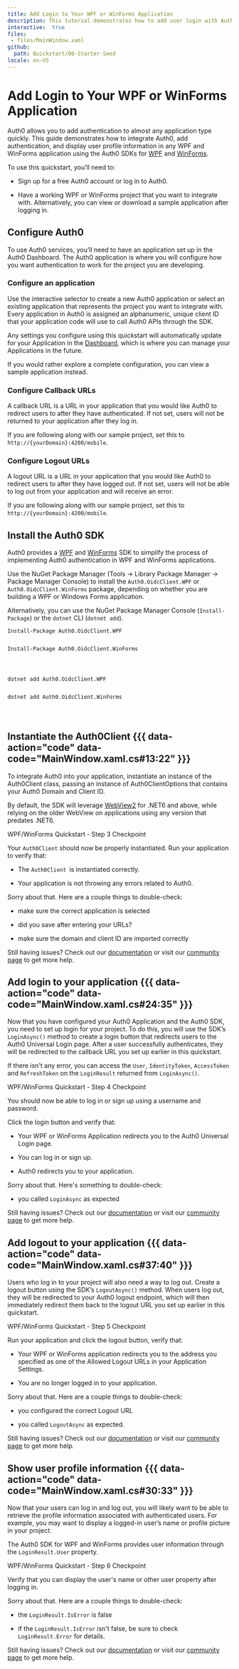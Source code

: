 ```yaml
---
title: Add Login to Your WPF or WinForms Application
description: This tutorial demonstrates how to add user login with Auth0 to a WPF and WinForms application.
interactive:  true
files:
 - files/MainWindow.xaml
github:
  path: Quickstart/00-Starter-Seed
locale: en-US
---
```


# Add Login to Your WPF or WinForms Application


<p>Auth0 allows you to add authentication to almost any application type quickly. This guide demonstrates how to integrate Auth0, add authentication, and display user profile information in any WPF and WinForms application using the Auth0 SDKs for <a href="https://www.nuget.org/packages/Auth0.OidcClient.WPF/" target="_blank" rel="noreferrer noopener">WPF</a> and <a href="https://www.nuget.org/packages/Auth0.OidcClient.WinForms" target="_blank" rel="noreferrer noopener">WinForms</a>.</p><p>To use this quickstart, you’ll need to:</p><ul><li><p>Sign up for a free Auth0 account or log in to Auth0.</p></li><li><p>Have a working WPF or WinForms project that you want to integrate with. Alternatively, you can view or download a sample application after logging in.</p></li></ul><p></p><p></p>

## Configure Auth0


<p>To use Auth0 services, you’ll need to have an application set up in the Auth0 Dashboard. The Auth0 application is where you will configure how you want authentication to work for the project you are developing.</p><h3>Configure an application</h3><p>Use the interactive selector to create a new Auth0 application or select an existing application that represents the project you want to integrate with. Every application in Auth0 is assigned an alphanumeric, unique client ID that your application code will use to call Auth0 APIs through the SDK.</p><p>Any settings you configure using this quickstart will automatically update for your Application in the <a href="https://manage.auth0.com/#/" target="_blank" rel="noreferrer noopener">Dashboard</a>, which is where you can manage your Applications in the future.</p><p>If you would rather explore a complete configuration, you can view a sample application instead.</p><h3>Configure Callback URLs</h3><p>A callback URL is a URL in your application that you would like Auth0 to redirect users to after they have authenticated. If not set, users will not be returned to your application after they log in.</p><p><div class="alert-container" severity="default"><p>If you are following along with our sample project, set this to <code>http://{yourDomain}:4200/mobile</code>.</p></div></p><h3>Configure Logout URLs</h3><p>A logout URL is a URL in your application that you would like Auth0 to redirect users to after they have logged out. If not set, users will not be able to log out from your application and will receive an error.</p><p><div class="alert-container" severity="default"><p>If you are following along with our sample project, set this to <code>http://{yourDomain}:4200/mobile</code>.</p></div></p>

## Install the Auth0 SDK


<p>Auth0 provides a <a href="https://www.nuget.org/packages/Auth0.OidcClient.WPF/" target="_blank" rel="noreferrer noopener">WPF</a> and <a href="https://www.nuget.org/packages/Auth0.OidcClient.WinForms" target="_blank" rel="noreferrer noopener">WinForms</a> SDK to simplify the process of implementing Auth0 authentication in WPF and WinForms applications.</p><p>Use the NuGet Package Manager (Tools -&gt; Library Package Manager -&gt; Package Manager Console) to install the <code>Auth0.OidcClient.WPF</code> or <code>Auth0.OidcClient.WinForms</code> package, depending on whether you are building a WPF or Windows Forms application.</p><p>Alternatively, you can use the NuGet Package Manager Console (<code>Install-Package</code>) or the <code>dotnet</code> CLI (<code>dotnet add</code>).</p><p><pre><code>Install-Package Auth0.OidcClient.WPF

Install-Package Auth0.OidcClient.WinForms

</code></pre>

</p><p><pre><code>dotnet add Auth0.OidcClient.WPF

dotnet add Auth0.OidcClient.WinForms

</code></pre>

</p>

## Instantiate the Auth0Client {{{ data-action="code" data-code="MainWindow.xaml.cs#13:22" }}}


<p>To integrate Auth0 into your application, instantiate an instance of the Auth0Client class, passing an instance of Auth0ClientOptions that contains your Auth0 Domain and Client ID.</p><p>By default, the SDK will leverage <a href="https://learn.microsoft.com/en-us/microsoft-edge/webview2/" target="_blank" rel="noreferrer noopener">WebView2</a> for .NET6 and above, while relying on the older WebView on applications using any version that predates .NET6.</p><p><div class="checkpoint">WPF/WinForms Quickstart - Step 3 Checkpoint <div class="checkpoint-default"><p>Your <code>Auth0Client</code> should now be properly instantiated. Run your application to verify that:</p><ul><li><p>The <code>Auth0Client </code>is instantiated correctly.</p></li><li><p>Your application is not throwing any errors related to Auth0.</p></li></ul><p></p></div>

  <div class="checkpoint-success"></div>

  <div class="checkpoint-failure"><p>Sorry about that. Here are a couple things to double-check:</p><ul><li><p>make sure the correct application is selected</p></li><li><p>did you save after entering your URLs?</p></li><li><p>make sure the domain and client ID are imported correctly</p></li></ul><p>Still having issues? Check out our <a href="https://auth0.com/docs" target="_blank" >documentation</a> or visit our <a href="https://community.auth0.com/" target="_blank" rel="noreferrer noopener">community page</a> to get more help.</p></div>

  </div></p>

## Add login to your application {{{ data-action="code" data-code="MainWindow.xaml.cs#24:35" }}}


<p>Now that you have configured your Auth0 Application and the Auth0 SDK, you need to set up login for your project. To do this, you will use the SDK’s <code>LoginAsync()</code> method to create a login button that redirects users to the Auth0 Universal Login page. After a user successfully authenticates, they will be redirected to the callback URL you set up earlier in this quickstart.</p><p>If there isn&#39;t any error, you can access the <code>User</code>, <code>IdentityToken</code>, <code>AccessToken</code> and <code>RefreshToken</code> on the <code>LoginResult</code> returned from <code>LoginAsync()</code>.</p><p><div class="checkpoint">WPF/WinForms Quickstart - Step 4 Checkpoint <div class="checkpoint-default"><p>You should now be able to log in or sign up using a username and password.</p><p>Click the login button and verify that:</p><ul><li><p>Your WPF or WinForms Application redirects you to the Auth0 Universal Login page.</p></li><li><p>You can log in or sign up.</p></li><li><p>Auth0 redirects you to your application.</p></li></ul><p></p></div>

  <div class="checkpoint-success"></div>

  <div class="checkpoint-failure"><p>Sorry about that. Here&#39;s something to double-check:</p><ul><li><p>you called <code>LoginAsync</code> as expected</p></li></ul><p>Still having issues? Check out our <a href="https://auth0.com/docs" target="_blank" >documentation</a> or visit our <a href="https://community.auth0.com/" target="_blank" rel="noreferrer noopener">community page</a> to get more help.</p></div>

  </div></p>

## Add logout to your application {{{ data-action="code" data-code="MainWindow.xaml.cs#37:40" }}}


<p>Users who log in to your project will also need a way to log out. Create a logout button using the SDK’s <code>LogoutAsync()</code> method. When users log out, they will be redirected to your Auth0 logout endpoint, which will then immediately redirect them back to the logout URL you set up earlier in this quickstart.</p><p><div class="checkpoint">WPF/WinForms Quickstart - Step 5 Checkpoint <div class="checkpoint-default"><p>Run your application and click the logout button, verify that:</p><ul><li><p>Your WPF or WinForms application redirects you to the address you specified as one of the Allowed Logout URLs in your Application Settings.</p></li><li><p>You are no longer logged in to your application.</p></li></ul><p></p></div>

  <div class="checkpoint-success"></div>

  <div class="checkpoint-failure"><p>Sorry about that. Here are a couple things to double-check:</p><ul><li><p>you configured the correct Logout URL</p></li><li><p>you called <code>LogoutAsync</code> as expected.</p></li></ul><p>Still having issues? Check out our <a href="https://auth0.com/docs" target="_blank" >documentation</a> or visit our <a href="https://community.auth0.com/" target="_blank" rel="noreferrer noopener">community page</a> to get more help.</p></div>

  </div></p>

## Show user profile information {{{ data-action="code" data-code="MainWindow.xaml.cs#30:33" }}}


<p>Now that your users can log in and log out, you will likely want to be able to retrieve the <a data-contentfulid="2ClGWANGeRoTkg5Ax2gOVK-en-US">profile information</a> associated with authenticated users. For example, you may want to display a logged-in user’s name or profile picture in your project.</p><p>The Auth0 SDK for WPF and WinForms provides user information through the <code>LoginResult.User</code> property.</p><p><div class="checkpoint">WPF/WinForms Quickstart - Step 6 Checkpoint <div class="checkpoint-default"><p>Verify that you can display the user&#39;s name or other user property after logging in. </p></div>

  <div class="checkpoint-success"></div>

  <div class="checkpoint-failure"><p>Sorry about that. Here are a couple things to double-check:</p><ul><li><p>the <code>LoginResult.IsError</code> is false</p></li><li><p>if the <code>LoginResult.IsError</code> isn&#39;t false, be sure to check <code>LoginResult.Error</code> for details.</p></li></ul><p>Still having issues? Check out our <a href="https://auth0.com/docs" target="_blank" >documentation</a> or visit our <a href="https://community.auth0.com/" target="_blank" rel="noreferrer noopener">community page</a> to get more help.</p></div>

  </div></p>
